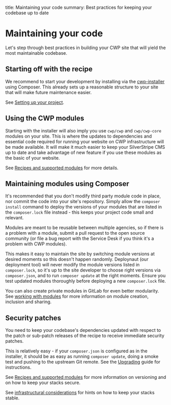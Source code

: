 title: Maintaining your code
summary: Best practices for keeping your codebase up to date

# Maintaining your code

Let's step through best practices in building your CWP site that will yield the most maintainable codebase.

## Starting off with the recipe

We recommend to start your development by installing via the [cwp-installer](https://gitlab.cwp.govt.nz/cwp/cwp-installer/) using Composer.
This already sets up a reasonable structure to your site that will make future maintenance easier.

See [Setting up your project](setting_up_your_project).

## Using the CWP modules

Starting with the installer will also imply you use `cwp/cwp` and `cwp/cwp-core` modules on your site.
This is where the updates to dependencies and essential code required for running your website on CWP infrastructure will be
made available. It will make it much easier to keep your SilverStripe CMS up to date and take advantage of new feature if you use these modules as the basic of your website.

See [Recipes and supported modules](recipes_and_supported_modules) for more details.

## Maintaining modules using Composer

It's recommended that you don't modify third party module code in place, nor commit the code into your site's repository. Simply allow the `composer install` command to deploy the versions of your modules that are listed in the `composer.lock` file instead - this keeps your project code small and relevant.

Modules are meant to be reusable between multiple agencies, so if there is a problem with a module, submit a pull
request to the open source community (or file a bug report with the Service Desk if you think it's a problem
with CWP modules).

This makes it easy to maintain the site by switching module versions at desired moments so this doesn't happen randomly.
Deploynaut (our deployment tool) will never modify the module versions listed in `composer.lock`, so it's up to the
site developer to choose right versions via `composer.json`, and to run `composer update` at the right moments. Ensure you test updated modules thoroughly before deploying a new `composer.lock` file.

You can also create private modules in GitLab for even better modularity. See [working with modules](working_with_modules)
for more information on module creation, inclusion and sharing.

## Security patches

You need to keep your codebase's dependencies updated with respect to the patch or sub-patch releases of the recipe to
receive immediate security patches.

This is relatively easy - if your `composer.json` is configured as in the installer, it should be as easy as running
`composer update`, doing a smoke test and pushing to the upstream Git remote. See the [Upgrading](upgrading) guide for instructions.

See [Recipes and supported modules](recipes_and_supported_modules) for more information on versioning and on how to keep your stacks secure.

See [infrastructural considerations](infrastructural_considerations) for hints on how to keep your stacks stable.

